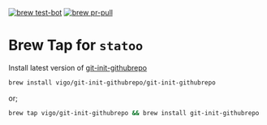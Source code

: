 [![brew test-bot](https://github.com/vigo/homebrew-git-init-githubrepo/actions/workflows/tests.yml/badge.svg)](https://github.com/vigo/homebrew-git-init-githubrepo/actions/workflows/tests.yml)
[![brew pr-pull](https://github.com/vigo/homebrew-git-init-githubrepo/actions/workflows/publish.yml/badge.svg)](https://github.com/vigo/homebrew-git-init-githubrepo/actions/workflows/publish.yml)

# Brew Tap for `statoo`

Install latest version of [git-init-githubrepo](https://github.com/vigo/git-init-githubrepo)

```bash
brew install vigo/git-init-githubrepo/git-init-githubrepo
```

or;

```bash
brew tap vigo/git-init-githubrepo && brew install git-init-githubrepo
```

